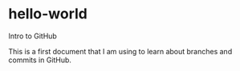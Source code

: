 # hello-world
Intro to GitHub

This is a first document that I am using to learn about branches and commits in GitHub.
